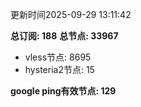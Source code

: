 更新时间2025-09-29 13:11:42

**总订阅: 188**
**总节点: 33967**
- vless节点: 8695
- hysteria2节点: 15

**google ping有效节点: 129**
